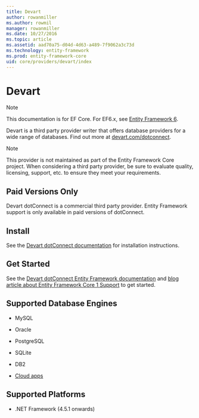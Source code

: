 ```yaml
---
title: Devart
author: rowanmiller
ms.author: rowmil
manager: rowanmiller
ms.date: 10/27/2016
ms.topic: article
ms.assetid: aad70a75-d04d-4d63-a489-7f9062a3c73d
ms.technology: entity-framework
ms.prod: entity-framework-core 
uid: core/providers/devart/index
---
```

# Devart

> [!NOTE]
> This documentation is for EF Core. For EF6.x, see [Entity Framework 6](../../../ef6/index.md).

Devart is a third party provider writer that offers database providers for a wide range of databases. Find out more at [devart.com/dotconnect](https://www.devart.com/dotconnect/).

> [!NOTE]
> This provider is not maintained as part of the Entity Framework Core project. When considering a third party provider, be sure to evaluate quality, licensing, support, etc. to ensure they meet your requirements.

## Paid Versions Only

Devart dotConnect is a commercial third party provider. Entity Framework support is only available in paid versions of dotConnect.

## Install

See the [Devart dotConnect documentation](https://www.devart.com/dotconnect/) for installation instructions.

## Get Started

See the [Devart dotConnect Entity Framework documentation](https://www.devart.com/dotconnect/entityframework.html) and [blog article about Entity Framework Core 1 Support](http://blog.devart.com/entity-framework-core-1-entity-framework-7-support.html) to get started.

## Supported Database Engines

* MySQL

* Oracle

* PostgreSQL

* SQLite

* DB2

* [Cloud apps](https://www.devart.com/dotconnect/#cloud)

## Supported Platforms

* .NET Framework (4.5.1 onwards)
